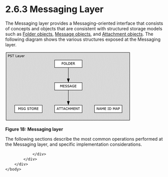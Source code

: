 <html dir="LTR" xmlns:mshelp="http://msdn.microsoft.com/mshelp" xmlns:ddue="http://ddue.schemas.microsoft.com/authoring/2003/5" xmlns:xlink="http://www.w3.org/1999/xlink" xmlns:tool="http://www.microsoft.com/tooltip">
    <head>
        <meta http-equiv="Content-Type" content="text/html; CHARSET=utf-8"></meta>
        <meta name="save" content="history"></meta>
        <title>2.6.3 Messaging Layer</title>
        <xml>
            <mshelp:toctitle title="2.6.3 Messaging Layer"></mshelp:toctitle>
            <mshelp:rltitle title="[MS-PST]: Messaging Layer"></mshelp:rltitle>
            <mshelp:keyword index="A" term="4fd478e3-12fa-4fb1-a6be-6a61cf3c47dc"></mshelp:keyword>
            <mshelp:attr name="DCSext.ContentType" value="open specification"></mshelp:attr>
            <mshelp:attr name="AssetID" value="4fd478e3-12fa-4fb1-a6be-6a61cf3c47dc"></mshelp:attr>
            <mshelp:attr name="TopicType" value="kbRef"></mshelp:attr>
            <mshelp:attr name="DCSext.Title" value="[MS-PST]: Messaging Layer" />
        </xml>
    </head>
    <body>
        <div id="header">
            <h1 class="heading">2.6.3 Messaging Layer</h1>
        </div>
        <div id="mainSection">
            <div id="mainBody">
                <div id="allHistory" class="saveHistory"></div>
                <div id="sectionSection0" class="section" name="collapseableSection">
                    

<p>The Messaging layer provides a Messaging-oriented interface
that consists of concepts and objects that are consistent with structured
storage models such as <a href="08220cc9-69b1-4072-a2e7-2a0ff201d505.htm#gt_0682daa7-c1b8-419b-8a32-6048833d0b72">Folder
objects</a>, <a href="08220cc9-69b1-4072-a2e7-2a0ff201d505.htm#gt_b6c15d0c-d992-421d-ba96-99d3b63894cf">Message objects</a>,
and <a href="08220cc9-69b1-4072-a2e7-2a0ff201d505.htm#gt_6ab4cacc-0e1a-4843-b9e5-4f1fee5a695a">Attachment objects</a>.
The following diagram shows the various structures exposed at the Messaging
layer.</p>

<p><img id="MS-PST_pictd634bc42-7bfa-4f84-9b72-aed305734b7e.png" src="MS-PST_files/image018.png" alt="Messaging layer" title="Messaging layer"></p>

<p><b>Figure 18: Messaging layer</b></p>

<p>The following sections describe the most common operations
performed at the Messaging layer, and specific implementation considerations.</p>


                </div>
            </div>
        </div>
    </body>
</html>